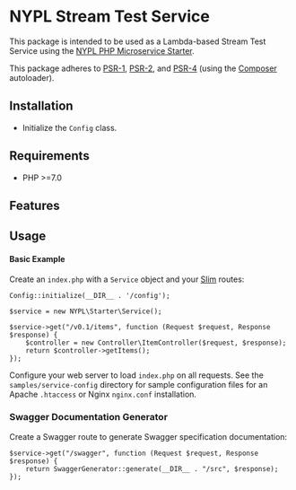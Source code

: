 # NYPL Stream Test Service

This package is intended to be used as a Lambda-based Stream Test Service using the [NYPL PHP Microservice Starter](https://github.com/NYPL/php-microservice-starter).

This package adheres to [PSR-1](http://www.php-fig.org/psr/psr-1/), [PSR-2](http://www.php-fig.org/psr/psr-2/), and [PSR-4](http://www.php-fig.org/psr/psr-4/) (using the [Composer](https://getcomposer.org/) autoloader).

## Installation

* Initialize the `Config` class.

## Requirements

* PHP >=7.0

## Features

## Usage

#### Basic Example

Create an `index.php` with a `Service` object and your [Slim](http://www.slimframework.com/) routes:

~~~~
Config::initialize(__DIR__ . '/config');

$service = new NYPL\Starter\Service();

$service->get("/v0.1/items", function (Request $request, Response $response) {
    $controller = new Controller\ItemController($request, $response);
    return $controller->getItems();
});
~~~~

Configure your web server to load `index.php` on all requests.
See the `samples/service-config` directory for sample configuration files for an Apache `.htaccess` or Nginx `nginx.conf` installation.

### Swagger Documentation Generator

Create a Swagger route to generate Swagger specification documentation:

~~~~
$service->get("/swagger", function (Request $request, Response $response) {
    return SwaggerGenerator::generate(__DIR__ . "/src", $response);
});
~~~~
